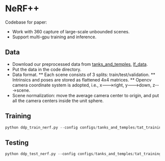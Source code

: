 # NeRF++
Codebase for paper: 
* Work with 360 capture of large-scale unbounded scenes.
* Support multi-gpu training and inference.

## Data
* Download our preprocessed data from [tanks_and_temples](), [lf_data]().
* Put the data in the code directory.
* Data format. 
** Each scene consists of 3 splits: train/test/validation. 
** Intrinsics and poses are stored as flattened 4x4 matrices.
** Opencv camera coordinate system is adopted, i.e., x--->right, y--->down, z--->scene.
* Scene normalization: move the average camera center to origin, and put all the camera centers inside the unit sphere.

## Training
```python
python ddp_train_nerf.py --config configs/tanks_and_temples/tat_training_truck.txt
```

## Testing
```python
python ddp_test_nerf.py --config configs/tanks_and_temples/tat_training_truck.txt --render_splits test,camera_path
```